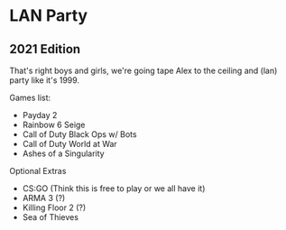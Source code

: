 # LAN Party
## 2021 Edition

That's right boys and girls, we're going tape Alex to the ceiling and (lan) party like it's 1999. 

Games list:

- Payday 2
- Rainbow 6 Seige
- Call of Duty Black Ops w/ Bots
- Call of Duty World at War
- Ashes of a Singularity

Optional Extras

- CS:GO (Think this is free to play or we all have it)
- ARMA 3 (?)   
- Killing Floor 2 (?)
- Sea of Thieves

